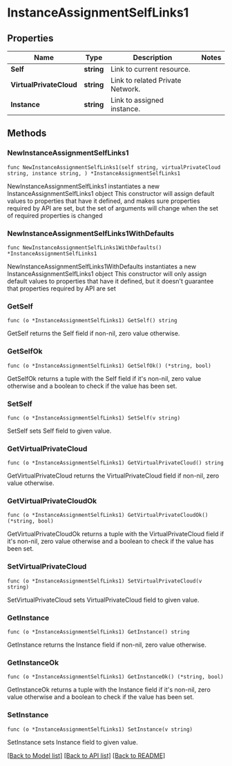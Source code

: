 # InstanceAssignmentSelfLinks1

## Properties

Name | Type | Description | Notes
------------ | ------------- | ------------- | -------------
**Self** | **string** | Link to current resource. | 
**VirtualPrivateCloud** | **string** | Link to related Private Network. | 
**Instance** | **string** | Link to assigned instance. | 

## Methods

### NewInstanceAssignmentSelfLinks1

`func NewInstanceAssignmentSelfLinks1(self string, virtualPrivateCloud string, instance string, ) *InstanceAssignmentSelfLinks1`

NewInstanceAssignmentSelfLinks1 instantiates a new InstanceAssignmentSelfLinks1 object
This constructor will assign default values to properties that have it defined,
and makes sure properties required by API are set, but the set of arguments
will change when the set of required properties is changed

### NewInstanceAssignmentSelfLinks1WithDefaults

`func NewInstanceAssignmentSelfLinks1WithDefaults() *InstanceAssignmentSelfLinks1`

NewInstanceAssignmentSelfLinks1WithDefaults instantiates a new InstanceAssignmentSelfLinks1 object
This constructor will only assign default values to properties that have it defined,
but it doesn't guarantee that properties required by API are set

### GetSelf

`func (o *InstanceAssignmentSelfLinks1) GetSelf() string`

GetSelf returns the Self field if non-nil, zero value otherwise.

### GetSelfOk

`func (o *InstanceAssignmentSelfLinks1) GetSelfOk() (*string, bool)`

GetSelfOk returns a tuple with the Self field if it's non-nil, zero value otherwise
and a boolean to check if the value has been set.

### SetSelf

`func (o *InstanceAssignmentSelfLinks1) SetSelf(v string)`

SetSelf sets Self field to given value.


### GetVirtualPrivateCloud

`func (o *InstanceAssignmentSelfLinks1) GetVirtualPrivateCloud() string`

GetVirtualPrivateCloud returns the VirtualPrivateCloud field if non-nil, zero value otherwise.

### GetVirtualPrivateCloudOk

`func (o *InstanceAssignmentSelfLinks1) GetVirtualPrivateCloudOk() (*string, bool)`

GetVirtualPrivateCloudOk returns a tuple with the VirtualPrivateCloud field if it's non-nil, zero value otherwise
and a boolean to check if the value has been set.

### SetVirtualPrivateCloud

`func (o *InstanceAssignmentSelfLinks1) SetVirtualPrivateCloud(v string)`

SetVirtualPrivateCloud sets VirtualPrivateCloud field to given value.


### GetInstance

`func (o *InstanceAssignmentSelfLinks1) GetInstance() string`

GetInstance returns the Instance field if non-nil, zero value otherwise.

### GetInstanceOk

`func (o *InstanceAssignmentSelfLinks1) GetInstanceOk() (*string, bool)`

GetInstanceOk returns a tuple with the Instance field if it's non-nil, zero value otherwise
and a boolean to check if the value has been set.

### SetInstance

`func (o *InstanceAssignmentSelfLinks1) SetInstance(v string)`

SetInstance sets Instance field to given value.



[[Back to Model list]](../README.md#documentation-for-models) [[Back to API list]](../README.md#documentation-for-api-endpoints) [[Back to README]](../README.md)


